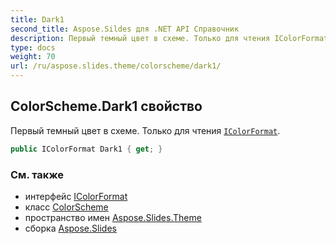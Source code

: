 ```yaml
---
title: Dark1
second_title: Aspose.Sildes для .NET API Справочник
description: Первый темный цвет в схеме. Только для чтения IColorFormataspose.slides/icolorformat.
type: docs
weight: 70
url: /ru/aspose.slides.theme/colorscheme/dark1/
---
```


## ColorScheme.Dark1 свойство

Первый темный цвет в схеме. Только для чтения [`IColorFormat`](../../../aspose.slides/icolorformat).

```csharp
public IColorFormat Dark1 { get; }
```

### См. также

* интерфейс [IColorFormat](../../../aspose.slides/icolorformat)
* класс [ColorScheme](../../colorscheme)
* пространство имен [Aspose.Slides.Theme](../../colorscheme)
* сборка [Aspose.Slides](../../../)

<!-- DO NOT EDIT: сгенерировано xmldocmd для Aspose.Slides.dll -->